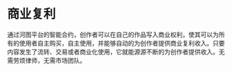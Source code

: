 # 商业复利

通过河图平台的智能合约，创作者可以在自己的作品写入商业权利，使其可以为所有的使用者自主购买，自主使用，并能够自动的为创作者提供商业复利收入。只要内容发生了流转、交易或者商业化使用，它就能源源不断的为创作者提供收入。无需劳烦律师，无需市场团队。
